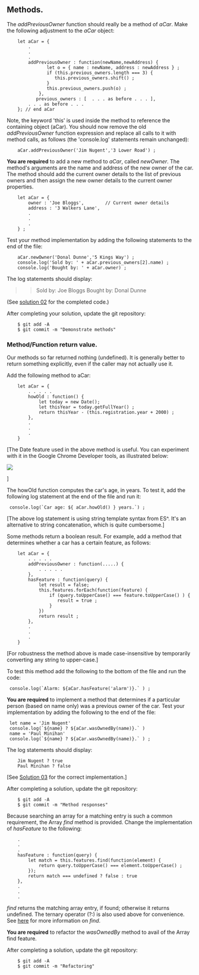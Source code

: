 ## Methods.

The *addPreviousOwner* function should really be a method of *aCar*. Make the following adjustment to the *aCar* object:

		let aCar = {
			.
			.
			.
			addPreviousOwner : function(newName,newAddress) {
			       let o = { name : newName, address : newAddress } ;
			       if (this.previous_owners.length === 3) {
			       	  this.previous_owners.shift() ;
			       }
			       this.previous_owners.push(o) ;
			    },
		       previous_owners : [  . . . as before . . . ],
			. . . as before . . .
		}; // end aCar 

Note, the keyword 'this' is used inside the method to reference the containing object (aCar). You should now remove the old *addPreviousOwner* function expression and replace all calls to it with method calls, as follows (the 'console.log' statements remain unchanged):

        aCar.addPreviousOwner('Jim Nugent','3 Lower Road') ;

__You are required__ to add a new method to *aCar*, called *newOwner*. The method's arguments are the name and address of the new owner of the car. The method should add the current owner details to the list of previous owners and then assign the new owner details  to the current owner properties. 
 
        let aCar = {
	        owner : 'Joe Bloggs',        // Current owner details
	        address : '3 Walkers Lane',
	        .
	        .
	        .
	    } ;

Test your method implementation by adding the following statements to the end of the file:  

		aCar.newOwner('Donal Dunne','5 Kings Way') ;
		console.log('Sold by: ' + aCar.previous_owners[2].name) ;
		console.log('Bought by: ' + aCar.owner) ;

The log statements should display:

>>Sold by: Joe Bloggs
>>Bought by: Donal Dunne

(See [solution 02][solution] for the completed code.)

After completing your solution, update the git repository:
 
        $ git add -A
        $ git commit -m "Demonstrate methods"

### Method/Function return value.

Our methods so far returned nothing (undefined). It is generally better to return something explicitly, even if the caller may not actually use it.

Add the following method to  aCar:

		let aCar = {
			. . . . . 
			howOld : function() {
			    let today = new Date();
				let thisYear = today.getFullYear() ;
		        return thisYear - (this.registration.year + 2000) ;
			},
			.
			.
			.
		}


[The Date feature used in the above method is useful. You can experiment with it in the Google Chrome Developer tools, as illustrated below:

![][date]

]

The howOld function computes the car's age, in years. To test it, add the following log statement at the end of the file and run it:

     console.log(`Car age: ${ aCar.howOld() } years.`) ;

[The above log statement is using string template syntax from ES^. It's an alternative to string concatenation, which is quite cumbersome.]

Some methods return a boolean result. For example, add a method that determines whether a car has a certain feature, as follows:


		let aCar = {
		    . . . . .
			addPreviousOwner : function(.....) { 
		        . . . . .
		    },
			hasFeature : function(query) {
				let result = false;
			    this.features.forEach(function(feature) {
			   	    if (query.toUpperCase() === feature.toUpperCase() ) {
					   result = true ;
				    }
				})
			    return result ;
			},
			.
			.
			. 
		}

[For robustness the method above is made case-insensitive by temporarily converting any string to upper-case.]

To test this method add the following to the bottom of the file and run the code:

     console.log(`Alarm: ${aCar.hasFeature('alarm')}.` ) ;

__You are required__ to implement a method that determines if a particular person (based on name only) was a previous owner of the car. Test your implementation by adding the following to the end of the file:

     let name = 'Jim Nugent'
     console.log(`${name} ? ${aCar.wasOwnedBy(name)}.` ) 
     name = 'Paul Minihan' 
     console.log(`${name} ? ${aCar.wasOwnedBy(name)}.` ) ;

The log statements should display:

		Jim Nugent ? true
		Paul Minihan ? false

[See [Solution 03][solution] for the correct implementation.]

After completing a solution, update the git repository:
 
        $ git add -A
        $ git commit -m "Method responses"

Because searching an array for a matching entry is such a common requirement, the Array *find* method is provided. Change the implementation of *hasFeature* to the following:

        .
        .
        .
		hasFeature : function(query) {
			let match = this.features.find(function(element) {
				return query.toUpperCase() === element.toUpperCase() ;
			});
			return match === undefined ? false : true 
		},
		.
		.
		.

*find* returns the matching array entry, if found; otherwise it returns undefined. The ternary operator (?:) is also used above for convenience. See [here][find] for more information on *find*. 

__You are required__ to refactor the *wasOwnedBy* method to avail of the Array find feature.

After completing a solution, update the git repository:
 
        $ git add -A
        $ git commit -m "Refactoring"

[solution]: ./index.html#/Solutions
[date]: ./img/date.png
[find]: https://developer.mozilla.org/en/docs/Web/JavaScript/Reference/Global_Objects/Array/find
